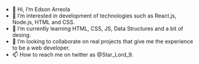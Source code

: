- 👋 Hi, I’m Edson Arreola
- 👀 I’m interested in development of technologies such as React.js, Node.js, HTML and CSS.
- 🌱 I’m currently learning HTML, CSS, JS, Data Structures and a bit of desing.
- 💞️ I’m looking to collaborate on real projects that give me the experience to be a web developer.
- 📫 How to reach me on twitter as @Star_Lord_9.

<!---
eddie-99/eddie-99 is a ✨ special ✨ repository because its `README.md` (this file) appears on your GitHub profile.
You can click the Preview link to take a look at your changes.
--->
